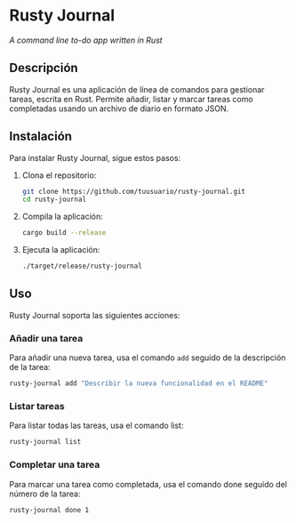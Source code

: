 # Rusty Journal

_A command line to-do app written in Rust_

## Descripción

Rusty Journal es una aplicación de línea de comandos para gestionar tareas, escrita en Rust. Permite añadir, listar y marcar tareas como completadas usando un archivo de diario en formato JSON.

## Instalación

Para instalar Rusty Journal, sigue estos pasos:

1. Clona el repositorio:

    ```sh
    git clone https://github.com/tuusuario/rusty-journal.git
    cd rusty-journal
    ```

2. Compila la aplicación:

    ```sh
    cargo build --release
    ```

3. Ejecuta la aplicación:

    ```sh
    ./target/release/rusty-journal
    ```

## Uso

Rusty Journal soporta las siguientes acciones:

### Añadir una tarea

Para añadir una nueva tarea, usa el comando `add` seguido de la descripción de la tarea:

```sh
rusty-journal add "Describir la nueva funcionalidad en el README"
```

### Listar tareas

Para listar todas las tareas, usa el comando list:

```sh
rusty-journal list
```

### Completar una tarea

Para marcar una tarea como completada, usa el comando done seguido del número de la tarea:

```sh
rusty-journal done 1
```

